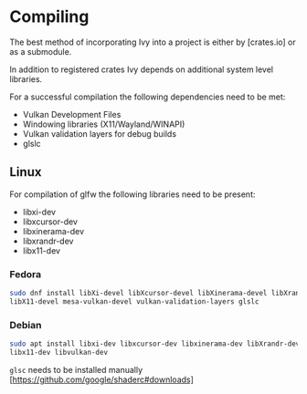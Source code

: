# Compiling

The best method of incorporating Ivy into a project is either by [crates.io] or
as a submodule.

In addition to registered crates Ivy depends on additional system level
libraries.

For a successful compilation the following dependencies need to be met:
- Vulkan Development Files
- Windowing libraries (X11/Wayland/WINAPI)
- Vulkan validation layers for debug builds
- glslc

## Linux


For compilation of glfw the following libraries need to be present:
- libxi-dev
- libxcursor-dev
- libxinerama-dev
- libxrandr-dev
- libx11-dev


### Fedora
```sh
sudo dnf install libXi-devel libXcursor-devel libXinerama-devel libXrandr-devel
libX11-devel mesa-vulkan-devel vulkan-validation-layers glslc
```

### Debian
```sh
sudo apt install libxi-dev libxcursor-dev libxinerama-dev libXrandr-devel
libx11-dev libvulkan-dev
```

`glsc` needs to be installed manually [https://github.com/google/shaderc#downloads]
